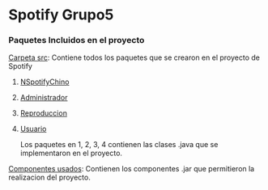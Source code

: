 # Spotify Grupo5
### Paquetes Incluidos en el proyecto
[Carpeta src](https://github.com/ShanderGonzalez/Spotify_Grupo5/tree/master/src "Carpeta src"): Contiene todos los paquetes que se crearon en el proyecto de Spotify
   1. [NSpotifyChino](https://github.com/ShanderGonzalez/Spotify_Grupo5/tree/master/src/NSpotifyChino "NSpotifyChino")
   2. [Administrador](https://github.com/ShanderGonzalez/Spotify_Grupo5/tree/master/src/Administrador "Administrador")
   3. [Reproduccion](https://github.com/ShanderGonzalez/Spotify_Grupo5/tree/master/src/Reproduccion "Reproduccion")
   4. [Usuario](https://github.com/ShanderGonzalez/Spotify_Grupo5/tree/master/src/Usuario "Usuario")

      Los paquetes en 1, 2, 3, 4 contienen las clases .java que se implementaron en el proyecto.

[Componentes usados](https://github.com/ShanderGonzalez/Spotify_Grupo5/tree/master/dist/lib "Componentes usados"): Contienen los componentes .jar que permitieron la realizacion del proyecto.
